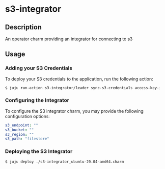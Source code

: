 # s3-integrator
## Description

An operator charm providing an integrator for connecting to s3

## Usage

### Adding your S3 Credentials

To deploy your S3 credentials to the application, run the following action:

```bash
$ juju run-action s3-integrator/leader sync-s3-credentials access-key-id=<your_key> secret-access-key=<your_secret_key>
```

### Configuring the Integrator

To configure the S3 integrator charm, you may provide the following configuration options:

```yaml
s3_endpoint: ""
s3_bucket: ""
s3_region: ""
s3_path: "filestore"
```

### Deploying the S3 Integrator

```bash
$ juju deploy ./s3-integrator_ubuntu-20.04-amd64.charm
```

